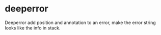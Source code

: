 # deeperror
Deeperror add position and annotation to an error, make the error string looks like the info in stack.

